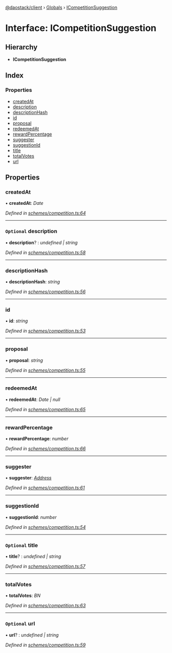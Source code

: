 [@daostack/client](../README.md) › [Globals](../globals.md) › [ICompetitionSuggestion](icompetitionsuggestion.md)

# Interface: ICompetitionSuggestion

## Hierarchy

* **ICompetitionSuggestion**

## Index

### Properties

* [createdAt](icompetitionsuggestion.md#createdat)
* [description](icompetitionsuggestion.md#optional-description)
* [descriptionHash](icompetitionsuggestion.md#descriptionhash)
* [id](icompetitionsuggestion.md#id)
* [proposal](icompetitionsuggestion.md#proposal)
* [redeemedAt](icompetitionsuggestion.md#redeemedat)
* [rewardPercentage](icompetitionsuggestion.md#rewardpercentage)
* [suggester](icompetitionsuggestion.md#suggester)
* [suggestionId](icompetitionsuggestion.md#suggestionid)
* [title](icompetitionsuggestion.md#optional-title)
* [totalVotes](icompetitionsuggestion.md#totalvotes)
* [url](icompetitionsuggestion.md#optional-url)

## Properties

###  createdAt

• **createdAt**: *Date*

*Defined in [schemes/competition.ts:64](https://github.com/daostack/client/blob/7361fcc/src/schemes/competition.ts#L64)*

___

### `Optional` description

• **description**? : *undefined | string*

*Defined in [schemes/competition.ts:58](https://github.com/daostack/client/blob/7361fcc/src/schemes/competition.ts#L58)*

___

###  descriptionHash

• **descriptionHash**: *string*

*Defined in [schemes/competition.ts:56](https://github.com/daostack/client/blob/7361fcc/src/schemes/competition.ts#L56)*

___

###  id

• **id**: *string*

*Defined in [schemes/competition.ts:53](https://github.com/daostack/client/blob/7361fcc/src/schemes/competition.ts#L53)*

___

###  proposal

• **proposal**: *string*

*Defined in [schemes/competition.ts:55](https://github.com/daostack/client/blob/7361fcc/src/schemes/competition.ts#L55)*

___

###  redeemedAt

• **redeemedAt**: *Date | null*

*Defined in [schemes/competition.ts:65](https://github.com/daostack/client/blob/7361fcc/src/schemes/competition.ts#L65)*

___

###  rewardPercentage

• **rewardPercentage**: *number*

*Defined in [schemes/competition.ts:66](https://github.com/daostack/client/blob/7361fcc/src/schemes/competition.ts#L66)*

___

###  suggester

• **suggester**: *[Address](../globals.md#address)*

*Defined in [schemes/competition.ts:61](https://github.com/daostack/client/blob/7361fcc/src/schemes/competition.ts#L61)*

___

###  suggestionId

• **suggestionId**: *number*

*Defined in [schemes/competition.ts:54](https://github.com/daostack/client/blob/7361fcc/src/schemes/competition.ts#L54)*

___

### `Optional` title

• **title**? : *undefined | string*

*Defined in [schemes/competition.ts:57](https://github.com/daostack/client/blob/7361fcc/src/schemes/competition.ts#L57)*

___

###  totalVotes

• **totalVotes**: *BN*

*Defined in [schemes/competition.ts:63](https://github.com/daostack/client/blob/7361fcc/src/schemes/competition.ts#L63)*

___

### `Optional` url

• **url**? : *undefined | string*

*Defined in [schemes/competition.ts:59](https://github.com/daostack/client/blob/7361fcc/src/schemes/competition.ts#L59)*
